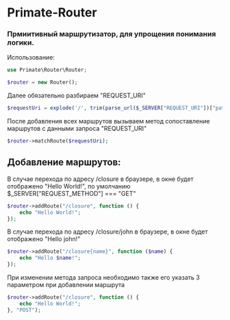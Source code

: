 # Primate-Router

### Прмиитивный маршрутизатор, для упрощения понимания логики.

Использование:

```php
use Primate\Router\Router;

$router = new Router();
```
Далее обязательно разбираем "REQUEST_URI"
```php
$requestUri = explode('/', trim(parse_url($_SERVER["REQUEST_URI"])["path"], '/'));
```

После добавления всех маршрутов вызываем метод сопоставление маршрутов с данными запроса "REQUEST_URI"
```php
$router->matchRoute($requestUri);
```

## Добавление маршрутов:

В случае перехода по адресу /closure в браузере, 
в окне будет отображено "Hello World!",
по умолчанию $_SERVER["REQUEST_METHOD"] === "GET"
```php
$router->addRoute("/closure", function () {
    echo "Hello World!";
});
```
В случае перехода по адресу /closure/john в браузере,
в окне будет отображено "Hello john!"
```php
$router->addRoute("/closure{name}", function ($name) {
    echo "Hello $name!";
});
```
При изменении метода запроса необходимо также его указать 3 параметром при добавлении маршрута
```php
$router->addRoute("/closure", function () {
    echo "Hello World!";
}, "POST");
```
